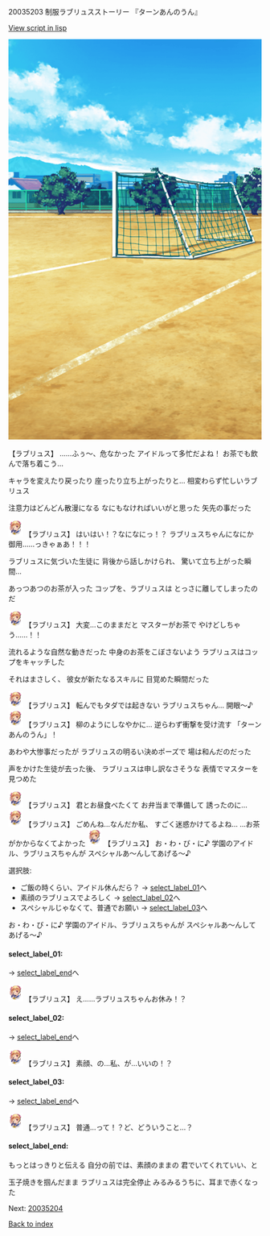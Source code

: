 20035203 制服ラブリュスストーリー 『ターンあんのうん』

[View script in lisp](../scripts/20035203.txt)

![Schoolyard_daytime.png](../images/backgrounds/Schoolyard_daytime.png)

【ラブリュス】
……ふぅ～、危なかった
アイドルって多忙だよね！
お茶でも飲んで落ち着こう…

キャラを変えたり戻ったり
座ったり立ち上がったりと…
相変わらず忙しいラブリュス

注意力はどんどん散漫になる
なにもなければいいがと思った
矢先の事だった

<img src="../images/units/200351.png" alt="200351.png" height="34"/>
【ラブリュス】
はいはい！？なになにっ！？
ラブリュスちゃんになにか
御用……っきゃぁあ！！！

ラブリュスに気づいた生徒に
背後から話しかけられ、
驚いて立ち上がった瞬間…

あっつあつのお茶が入った
コップを、ラブリュスは
とっさに離してしまったのだ

<img src="../images/units/200351.png" alt="200351.png" height="34"/>
【ラブリュス】
大変…このままだと
マスターがお茶で
やけどしちゃう……！！

流れるような自然な動きだった
中身のお茶をこぼさないよう
ラブリュスはコップをキャッチした

それはまさしく、
彼女が新たなるスキルに
目覚めた瞬間だった

<img src="../images/units/200351.png" alt="200351.png" height="34"/>
【ラブリュス】
転んでもタダでは起きない
ラブリュスちゃん…
開眼～♪

<img src="../images/units/200351.png" alt="200351.png" height="34"/>
【ラブリュス】
柳のようにしなやかに…
逆らわず衝撃を受け流す
「ターンあんのうん」！

あわや大惨事だったが
ラブリュスの明るい決めポーズで
場は和んだのだった

声をかけた生徒が去った後、
ラブリュスは申し訳なさそうな
表情でマスターを見つめた

<img src="../images/units/200351.png" alt="200351.png" height="34"/>
【ラブリュス】
君とお昼食べたくて
お弁当まで準備して
誘ったのに…

<img src="../images/units/200351.png" alt="200351.png" height="34"/>
【ラブリュス】
ごめんね…なんだか私、
すごく迷惑かけてるよね…
…お茶がかからなくてよかった

<img src="../images/units/200351.png" alt="200351.png" height="34"/>
【ラブリュス】
お・わ・び・に♪
学園のアイドル、ラブリュスちゃんが
スペシャルあ～んしてあげる～♪

選択肢:
- ご飯の時くらい、アイドル休んだら？ → [select_label_01](#select_label_01)へ
- 素顔のラブリュスでよろしく → [select_label_02](#select_label_02)へ
- スペシャルじゃなくて、普通でお願い → [select_label_03](#select_label_03)へ

お・わ・び・に♪
学園のアイドル、ラブリュスちゃんが
スペシャルあ～んしてあげる～♪

#### select_label_01:
 → [select_label_end](#select_label_end)へ

<img src="../images/units/200351.png" alt="200351.png" height="34"/>
【ラブリュス】
え……ラブリュスちゃんお休み！？

#### select_label_02:
 → [select_label_end](#select_label_end)へ

<img src="../images/units/200351.png" alt="200351.png" height="34"/>
【ラブリュス】
素顔、の…私、が…いいの！？

#### select_label_03:
 → [select_label_end](#select_label_end)へ

<img src="../images/units/200351.png" alt="200351.png" height="34"/>
【ラブリュス】
普通…って！？ど、どういうこと…？

#### select_label_end:

もっとはっきりと伝える
自分の前では、素顔のままの
君でいてくれていい、と

玉子焼きを掴んだまま
ラブリュスは完全停止
みるみるうちに、耳まで赤くなった


Next: [20035204](20035204.md)

[Back to index](index.md)
